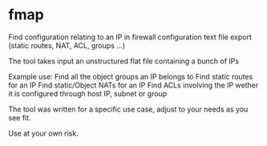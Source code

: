 # fmap
Find configuration relating to an IP in firewall configuration text file export (static routes, NAT, ACL, groups ...)

The tool takes input an unstructured flat file containing a bunch of IPs

Example use: 
    Find all the object groups an IP belongs to
    Find static routes for an IP
    Find static/Object NATs for an IP
    Find ACLs involving the IP wether it is configured through host IP, subnet or group

The tool was written for a specific use case, adjust to your needs as you see fit.

Use at your own risk.
